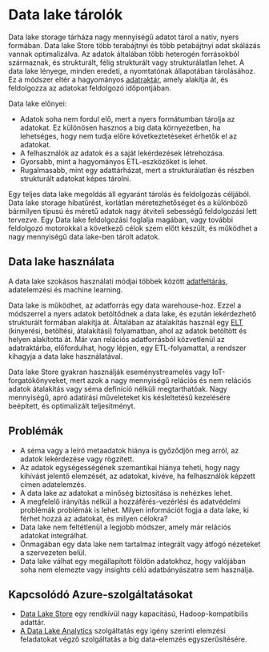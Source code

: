 # <a name="data-lakes"></a>Data lake tárolók

Data lake storage tárháza nagy mennyiségű adatot tárol a natív, nyers formában. Data lake Store több terabájtnyi és több petabájtnyi adat skálázás vannak optimalizálva. Az adatok általában több heterogén forrásokból származnak, és strukturált, félig strukturált vagy strukturálatlan lehet. A data lake lényege, minden eredeti, a nyomtatónak állapotában tárolásához. Ez a módszer eltér a hagyományos [adatraktár](../relational-data/data-warehousing.md), amely alakítja át, és feldolgozza az adatokat feldolgozó időpontjában.

Data lake előnyei:

- Adatok soha nem fordul elő, mert a nyers formátumban tárolja az adatokat. Ez különösen hasznos a big data környezetben, ha lehetséges, hogy nem tudja előre következtetéseket érhetők el az adatokat.
- A felhasználók az adatok és a saját lekérdezések létrehozása.
- Gyorsabb, mint a hagyományos ETL-eszközöket is lehet.
- Rugalmasabb, mint egy adattárházat, mert a strukturálatlan és részben strukturált adatokat képes tárolni.

Egy teljes data lake megoldás áll egyaránt tárolás és feldolgozás céljából. Data lake storage hibatűrést, korlátlan méretezhetőséget és a különböző bármilyen típusú és méretű adatok nagy átviteli sebességű feldolgozási lett tervezve. Egy Data lake feldolgozási foglalja magában, vagy további feldolgozó motorokkal a következő célok szem előtt készült, és működhet a nagy mennyiségű data lake-ben tárolt adatok.

## <a name="when-to-use-a-data-lake"></a>Data lake használata

A data lake szokásos használati módjai többek között [adatfeltárás](./interactive-data-exploration.md), adatelemzési és machine learning.

Data lake is működhet, az adatforrás egy data warehouse-hoz. Ezzel a módszerrel a nyers adatok betöltődnek a data lake, és ezután lekérdezhető strukturált formában alakítja át. Általában az átalakítás használ egy [ELT](../relational-data/etl.md#extract-load-and-transform-elt) (kinyerési, betöltési, átalakítási) folyamatban, ahol az adatok betöltött és helyen alakította át. Már van relációs adatforrásból közvetlenül az adatraktárba, előfordulhat, hogy lépjen, egy ETL-folyamattal, a rendszer kihagyja a data lake használatával.

Data lake Store gyakran használják eseménystreamelés vagy IoT-forgatókönyveket, mert azok a nagy mennyiségű relációs és nem relációs adatok átalakítás vagy séma definíció nélküli megtarthatóak. Nagy mennyiségű, apró adatírási műveleteket kis késleltetésű kezelésére beépített, és optimalizált teljesítményt.

## <a name="challenges"></a>Problémák

- A séma vagy a leíró metaadatok hiánya is győződjön meg arról, az adatok lekérdezése vagy rögzített.
- Az adatok egységességének szemantikai hiánya teheti, hogy nagy kihívást jelentő elemzését, az adatokat, kivéve, ha felhasználók képzett címen adatelemzés.
- A data lake az adatokat a minőség biztosítása is nehézkes lehet.
- A megfelelő irányítás nélkül a hozzáférés-vezérlési és adatvédelmi problémák problémák is lehet. Milyen információt fogja a data lake, ki férhet hozzá az adatokat, és milyen célokra?
- Data lake nem feltétlenül a legjobb módszer, amely már relációs adatokat integrálhat.
- Önmagában egy data lake nem tartalmaz integrált vagy átfogó nézeteket a szervezeten belül.
- Data lake válhat egy megállapított földön adatokhoz, hogy valójában soha nem elemezte vagy insights célú adatbányászatra sem használja.

## <a name="relevant-azure-services"></a>Kapcsolódó Azure-szolgáltatásokat

- [Data Lake Store](/azure/data-lake-store/) egy rendkívül nagy kapacitású, Hadoop-kompatibilis adattár.
- [A Data Lake Analytics](/azure/data-lake-analytics/) szolgáltatás egy igény szerinti elemzési feladatokat végző szolgáltatás a big data-elemzés egyszerűsítésére.
